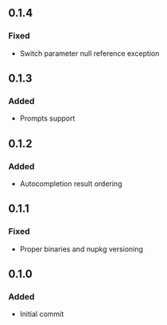 ## 0.1.4
### Fixed
- Switch parameter null reference exception

## 0.1.3
### Added
- Prompts support

## 0.1.2
### Added
- Autocompletion result ordering

## 0.1.1
### Fixed
- Proper binaries and nupkg versioning

## 0.1.0
### Added
- Initial commit